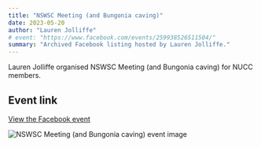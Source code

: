 ```yaml
---
title: "NSWSC Meeting (and Bungonia caving)"
date: 2023-05-20
author: "Lauren Jolliffe"
# event: "https://www.facebook.com/events/259938526511504/"
summary: "Archived Facebook listing hosted by Lauren Jolliffe."
---
```

Lauren Jolliffe organised NSWSC Meeting (and Bungonia caving) for NUCC members.

## Event link

[View the Facebook event](https://www.facebook.com/events/259938526511504/)

![NSWSC Meeting (and Bungonia caving) event image](/trip/event-images/20230520_nswsc_meeting_and_bungonia_caving.jpg)

